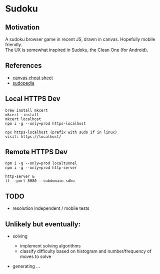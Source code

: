 # Sudoku

## Motivation

A sudoku browser game in recent JS, drawn in canvas. Hopefully mobile friendly.  
The UX is somewhat inspired in Sudoku, the Clean One (for Android).

## References 

- [canvas cheat sheet](https://simon.html5.org/dump/html5-canvas-cheat-sheet.html)
- [sudopedia](http://sudopedia.enjoysudoku.com/)

## Local HTTPS Dev

    brew install mkcert
    mkcert -install
    mkcert localhost
    npm i -g --only=prod https-localhost

    npx https-localhost (prefix with sudo if in linux)
    visit: https://localhost/

## Remote HTTPS Dev
    npm i -g --only=prod localtunnel
    npm i -g --only=prod http-server

    http-server &
    lt --port 8080 --subdomain sdku

## TODO

- resolution independent / mobile tests

## Unlikely but eventually:
- solving
    - implement solving algorithms
    - classify difficulty based on histogram and number/frequency of moves to solve
    
- generating
    ...